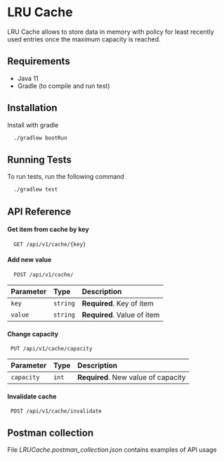
# LRU Cache

LRU Cache allows to store data in memory with policy for least recently used entries once the maximum capacity is reached.


## Requirements

* Java 11
* Gradle (to compile and run test)
## Installation

Install with gradle

```bash
  ./gradlew bootRun
```
    
## Running Tests

To run tests, run the following command

```bash
  ./gradlew test
```


## API Reference

#### Get item from cache by key

```http
  GET /api/v1/cache/{key}
```

#### Add new value

```http
  POST /api/v1/cache/
```

| Parameter | Type     | Description                       |
| :-------- | :------- | :-------------------------------- |
| `key`      | `string` | **Required**. Key of item|
| `value`      | `string` | **Required**. Value of item|

#### Change capacity

```http
 PUT /api/v1/cache/capacity
```

| Parameter | Type     | Description                       |
| :-------- | :------- | :-------------------------------- |
| `capacity` | `int` | **Required**. New value of capacity|

#### Invalidate cache

```http
 POST /api/v1/cache/invalidate
 ```

## Postman collection

File *LRUCache.postman_collection.json* contains examples of API usage